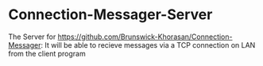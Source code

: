 # Connection-Messager-Server
The Server for https://github.com/Brunswick-Khorasan/Connection-Messager:
It will be able to recieve messages via a TCP connection on LAN from the client program
